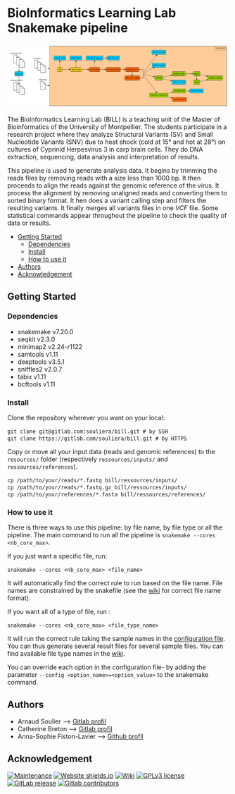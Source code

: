 # BioInformatics Learning Lab Snakemake pipeline

<img src="pipeline.png" alt="Pipeline" title="Pipeline"/>

The BioInformatics Learning Lab (BILL) is a teaching unit of the Master of Bioinformatics of the University of Montpellier. The students participate in a research project where they analyze Structural Variants (SV) and Small Nucleotide Variants (SNV) due to heat shock (cold at 15° and hot at 28°) on cultures of Cyprinid Herpesvirus 3 in carp brain cells. They do DNA extraction, sequencing, data analysis and interpretation of results. 

This pipeline is used to generate analysis data. It begins by trimming the reads files by removing reads with a size less than 1000 bp. It then proceeds to align the reads against the genomic reference of the virus. It process the alignment by removing unaligned reads and converting them to sorted binary format. It hen does a variant calling step and filters the resulting variants. It finally merges all variants files in one _VCF_ file. Some statistical commands appear throughout the pipeline to check the quality of data or results.

- [Getting Started](#getting-started)
    - [Dependencies](#dependencies)
    - [Install](#install)
    - [How to use it](#how-to-use-it)
- [Authors](#authors)
- [Acknowledgement](#acknowledgement)

## Getting Started

### Dependencies

- snakemake v7.20.0
- seqkit v2.3.0
- minimap2 v2.24-r1122
- samtools v1.11
- deeptools v3.5.1
- sniffles2 v2.0.7
- tabix v1.11
- bcftools v1.11

### Install

Clone the repository wherever you want on your local:

```
git clone git@gitlab.com:souliera/bill.git # by SSH 
git clone https://gitlab.com/souliera/bill.git # by HTTPS
```
Copy or move all your input data (reads and genomic references) to the `resources/` folder (respectively `ressources/inputs/` and `ressources/references`).
```
cp /path/to/your/reads/*.fastq bill/ressources/inputs/
cp /path/to/your/reads/*.fastq.gz bill/ressources/inputs/
cp /path/to/your/references/*.fasta bill/ressources/references/

```

### How to use it

There is three ways to use this pipeline: by file name, by file type or all the pipeline. The main command to run all the pipeline is `snakemake --cores <nb_core_max>`.

If you just want a specific file, run:
```
snakemake --cores <nb_core_max> <file_name>
```
It will automatically find the correct rule to run based on the file name. File names are constrained by the snakefile (see the [wiki](https://gitlab.com/souliera/bill/-/wikis/Release-2024/Rule-details) for correct file name format).

If you want all of a type of file, run :
```
snakemake --cores <nb_core_max> <file_type_name>
```
It will run the correct rule taking the sample names in the [configuration file](https://gitlab.com/souliera/bill/-/wikis/Release-2024/Configuration). You can thus generate several result files for several sample files. You can find available file type names in the [wiki](https://gitlab.com/souliera/bill/-/wikis/Release-2024/Rule-details).

You can override each option in the configuration file- by adding the parameter `--config <option_name>=<option_value>` to the snakemake command.

## Authors

- Arnaud Soulier --> [Gitlab profil](https://gitlab.com/souliera)<br>
- Catherine Breton --> [Gitlab profil](https://gitlab.com/CathyBreton)<br>
- Anna-Sophie Fiston-Lavier --> [Github profil](https://github.com/asfistonlavie)

## Acknowledgement

[![Maintenance](https://img.shields.io/badge/Maintained%3F-yes-green.svg)]() [![Website shields.io](https://img.shields.io/website-up-down-green-red/http/shields.io.svg)](https://informatique-fds.edu.umontpellier.fr/etudiants/masters-transdisciplinaires/master-bioinformatique/bill-bioinformatics-learning-lab/) [![Wiki](https://img.shields.io/badge/Wiki-yes-green.svg)](https://gitlab.com/souliera/bill/-/wikis/BioInformatics-Learning-Lab-Wiki) [![GPLv3 license](https://img.shields.io/badge/License-GPLv3-blue.svg)](http://perso.crans.org/besson/LICENSE.html) [![GitLab release](https://badgen.net/gitlab/releases/souliera/bill/)](https://gitlab.com/souliera/bill/-/releases) [![Gitlab contributors](https://img.shields.io/gitlab/contributors/souliera/bill.svg)](https://gitlab.com/souliera/bill/-/project_members)
